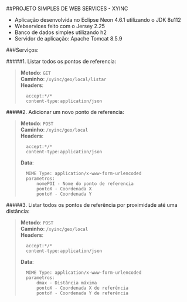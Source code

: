 ##PROJETO SIMPLES DE WEB SERVICES - XYINC

* Aplicação desenvolvida no Eclipse Neon 4.6.1 utilizando o JDK 8u112
* Webservices feito com o Jersey 2.25
* Banco de dados simples utilizando h2
* Servidor de aplicação: Apache Tomcat 8.5.9

###Serviços:

#####1. Listar todos os pontos de referencia:     
>	**Metodo**: `GET`     
>	**Caminho**: `/xyinc/geo/local/listar`    	
>	**Headers**:  
>	  
>		accept:*/*  
>		content-type:application/json
		
#####2. Adicionar um novo ponto de referencia:
>	**Metodo**: `POST`    
>	**Caminho**: `/xyinc/geo/local`   	
>	**Headers**: 
>	
>		accept:*/*
>		content-type:application/json   		
>	**Data**:   
>	
>		MIME Type: application/x-www-form-urlencoded    
>		parametros: 
>			nomePOI - Nome do ponto de referencia   
>			pontoX - Coordenada X   
>			pontoY - Coordenada Y
				
#####3. Listar todos os pontos de referência por proximidade até uma distância:  
>	**Metodo**: `POST`    	
>	**Caminho**: `/xyinc/geo/local`   	
>	**Headers**:
>	    
>		accept:*/*  
>		content-type:application/json   		
>	**Data**: 
>	    
>		MIME Type: application/x-www-form-urlencoded    
>		parametros:  
>		    dmax - Distância máxima  
>			pontoX - Coordenada X de referência  
>			pontoY - Coordenada Y de referência
			


####